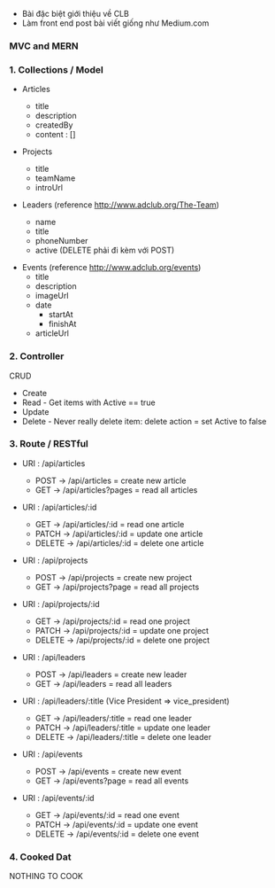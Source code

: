 - Bài đặc biệt giới thiệu về CLB
- Làm front end post bài viết giống như Medium.com

### MVC and MERN

### 1. Collections / Model

- Articles

  - title
  - description
  - createdBy
  - content : []

- Projects

  - title
  - teamName
  - introUrl

- Leaders (reference http://www.adclub.org/The-Team)

  - name
  - title
  - phoneNumber
  - active (DELETE phải đi kèm với POST)

* Events (reference http://www.adclub.org/events)
  - title
  - description
  - imageUrl
  - date
    - startAt
    - finishAt
  - articleUrl

### 2. Controller

CRUD

- Create
- Read - Get items with Active == true
- Update
- Delete - Never really delete item: delete action = set Active to false

### 3. Route / RESTful

- URI : /api/articles

  - POST -> /api/articles = create new article
  - GET -> /api/articles?pages = read all articles

- URI : /api/articles/:id

  - GET -> /api/articles/:id = read one article
  - PATCH -> /api/articles/:id = update one article
  - DELETE -> /api/articles/:id = delete one article

- URI : /api/projects

  - POST -> /api/projects = create new project
  - GET -> /api/projects?page = read all projects

- URI : /api/projects/:id

  - GET -> /api/projects/:id = read one project
  - PATCH -> /api/projects/:id = update one project
  - DELETE -> /api/projects/:id = delete one project

- URI : /api/leaders

  - POST -> /api/leaders = create new leader
  - GET -> /api/leaders = read all leaders

- URI : /api/leaders/:title (Vice President => vice_president)

  - GET -> /api/leaders/:title = read one leader
  - PATCH -> /api/leaders/:title = update one leader
  - DELETE -> /api/leaders/:title = delete one leader

- URI : /api/events

  - POST -> /api/events = create new event
  - GET -> /api/events?page = read all events

- URI : /api/events/:id
  - GET -> /api/events/:id = read one event
  - PATCH -> /api/events/:id = update one event
  - DELETE -> /api/events/:id = delete one event

### 4. Cooked Dat

NOTHING TO COOK
